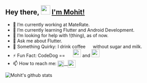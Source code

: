 ## Hey there, <img align="top-center" src="https://github.com/TheDudeThatCode/TheDudeThatCode/blob/master/Assets/Hi.gif" width="29px"> [I'm Mohit!](https://npminstalldeveloper.com)

<!-- <img src="https://github.com/TheDudeThatCode/TheDudeThatCode/blob/master/Assets/Hi.gif" width="29px"> -->
- 🔭 I’m currently working at MateRate. 
- 🌱 I’m currently learning Flutter and Android Development. 
- 🤔 I’m looking for help with !(thing), as of now. 
- 💬 Ask me about Flutter. 
- 🤨 Something Quirky: I drink coffee <img width="15px" src="https://cdn.jsdelivr.net/npm/simple-icons@3.13.0/icons/buymeacoffee.svg" /> without sugar and milk. 
- ⚡ Fun Fact: CodeDog == <img width="17px" src="https://user-images.githubusercontent.com/70198503/117622838-b67d3d00-b190-11eb-8268-d7bdce2512cd.png" /> <img width="25px" src="https://github.com/TheDudeThatCode/TheDudeThatCode/blob/master/Assets/Developer.gif" /> and  <img width="25px" src="https://user-images.githubusercontent.com/70198503/117622244-11626480-b190-11eb-918a-f74cc0b9b7f8.gif" />
- 📫 How to reach me: <a href="https://www.linkedin.com/in/mohit-jain0901/"> 
  <img align="center" width="20px" src="https://github.com/TheDudeThatCode/TheDudeThatCode/blob/master/Assets/Linkedin.svg"  /> &nbsp;
  <a href="https://npminstalldeveloper.com/#contact"><img align="center" width="24px" src="https://user-images.githubusercontent.com/70198503/120179787-a05f1b80-c228-11eb-801a-3f05a2bd1b6e.png" />
 </a>





 
 ![Mohit's github stats](https://github-readme-stats.vercel.app/api?username=codedog001&buefy&count_private=true&show_icons=true&theme=dark&hide_border=true&hide=stars,prs,issues,contribs)
<br />
